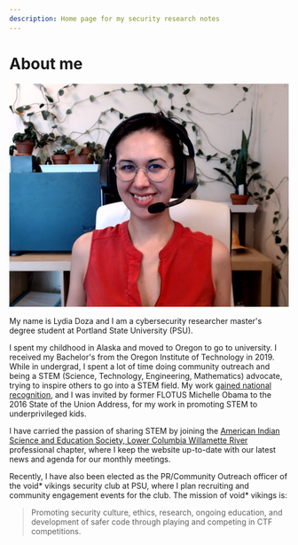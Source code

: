```yaml
---
description: Home page for my security research notes
---
```


# About me

![](.gitbook/assets/win_20210429_13_22_13_pro-2-.jpg)

My name is Lydia Doza and I am a cybersecurity researcher master's degree student at Portland State University \(PSU\). 

I spent my childhood in Alaska and moved to Oregon to go to university. I received my Bachelor's from the Oregon Institute of Technology in 2019. While in undergrad, I spent a lot of time doing community outreach and being a STEM \(Science, Technology, Engineering, Mathematics\) advocate, trying to inspire others to go into a STEM field. My work [gained national recognition](https://obamawhitehouse.archives.gov/blog/2016/01/10/meet-guests-first-ladys-2016-state-union-box), and I was invited by former FLOTUS Michelle Obama to the 2016 State of the Union Address, for my work in promoting STEM to underprivileged kids.

I have carried the passion of sharing STEM by joining the [American Indian Science and Education Society, Lower Columbia Willamette River](https://sites.google.com/site/aiseslcwr/) professional chapter, where I keep the website up-to-date with our latest news and agenda for our monthly meetings.

Recently, I have also been elected as the PR/Community Outreach officer of the void\* vikings security club at PSU, where I plan recruiting and community engagement events for the club. The mission of void\* vikings is: 

> Promoting security culture, ethics, research, ongoing education, and development of safer code through playing and competing in CTF competitions.




